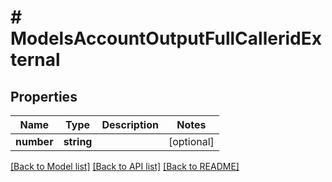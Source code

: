# # ModelsAccountOutputFullCalleridExternal

## Properties

Name | Type | Description | Notes
------------ | ------------- | ------------- | -------------
**number** | **string** |  | [optional]

[[Back to Model list]](../../README.md#models) [[Back to API list]](../../README.md#endpoints) [[Back to README]](../../README.md)
